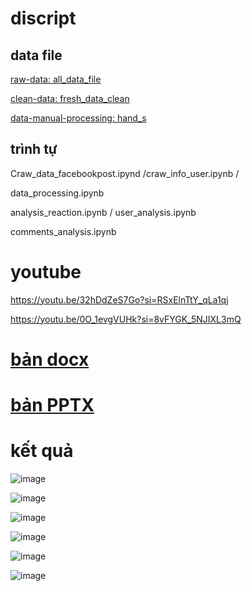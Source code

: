# discript
## data file
[raw-data: all_data_file](https://github.com/neiht-io/project_bigdata/tree/main/project_facebook_bigdata/all_data_file)

[clean-data: fresh_data_clean](https://github.com/neiht-io/project_bigdata/tree/main/project_facebook_bigdata/fresh_data_clean)

[data-manual-processing: hand_s](https://github.com/neiht-io/project_bigdata/tree/main/project_facebook_bigdata/hand_s)
## trình tự
Craw_data_facebookpost.ipynd /craw_info_user.ipynb /  

data_processing.ipynb

analysis_reaction.ipynb /  user_analysis.ipynb

comments_analysis.ipynb

 


# youtube

https://youtu.be/32hDdZeS7Go?si=RSxElnTtY_qLa1qj

https://youtu.be/0O_1evgVUHk?si=8vFYGK_5NJIXL3mQ

# [bản docx](https://github.com/neiht-io/project_bigdata/blob/main/PHAN-TICH-SU-QUAN-TAM-FACEBOOK.docx)  
# [bản PPTX](https://github.com/neiht-io/project_bigdata/blob/main/pr-bigdatA.pptx)

# kết quả 

![image](https://github.com/neiht-io/project_bigdata/assets/124896934/01784659-d3a9-4156-a4ca-b473e889eef9)

![image](https://github.com/neiht-io/project_bigdata/assets/124896934/96dbb655-7b2e-4d6d-94ec-9d0af969021e)

![image](https://github.com/neiht-io/project_bigdata/assets/124896934/aaa6e519-af87-42a4-977f-e6f28705ba39)

![image](https://github.com/neiht-io/project_bigdata/assets/124896934/14f3ffea-cf03-4220-989e-59a5e0b06661)

![image](https://github.com/neiht-io/project_bigdata/assets/124896934/aef9237f-bdc9-4ef2-b6ea-f6cb3133a8eb)

![image](https://github.com/neiht-io/project_bigdata/assets/124896934/0080a7da-b2c1-44ed-b191-4467a6714f2a)






